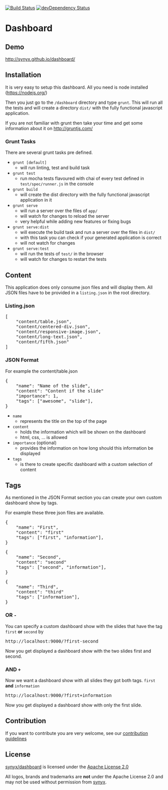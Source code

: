 [![Build Status](https://travis-ci.org/synyx/dashboard.svg?branch=master)](https://travis-ci.org/synyx/dashboard) [![devDependency Status](https://david-dm.org/synyx/dashboard/dev-status.svg)](https://david-dm.org/synyx/dashboard#info=devDependencies)

# Dashboard


## Demo

http://synyx.github.io/dashboard/


## Installation

It is very easy to setup this dashboard. All you need is node installed (https://nodejs.org/)

Then you just go to the `/dashboard` directory and type `grunt`.
This will run all the tests and will create a directory `dist/` with the fully functional javascript application.

If you are not familiar with grunt then take your time and get some information about it on http://gruntjs.com/

### Grunt Tasks

There are several grunt tasks pre defined.

* `grunt [default]`
    * will run linting, test and build task
* `grunt test`
    * run mocha tests flavoured with chai of every test defined in `test/spec/runner.js` in the console
* `grunt build`
    * will create the dist directory with the fully functional javascript application in it
* `grunt serve`
    * will run a server over the files of `app/`
    * will watch for changes to reload the server
    * very helpful while adding new features or fixing bugs
* `grunt serve:dist`
    * will execute the build task and run a server over the files in `dist/`
    * with this task you can check if your generated application is correct
    * will not watch for changes
* `grunt serve:test`
    * will run the tests of `test/` in the browser
    * will watch for changes to restart the tests


## Content

This application does only consume json files and will display them.
All JSON files have to be provided in a `listing.json` in the root directory.

### Listing.json
<pre>
[
    "content/table.json",
    "content/centered-div.json",
    "content/responsive-image.json",
    "content/long-text.json",
    "content/fifth.json"
]
</pre>

### JSON Format

For example the content/table.json
<pre>
{
    "name": "Name of the slide",
    "content": "Content if the slide"
    "importance": 1,
    "tags": ["awesome", "slide"],
}
</pre>

* `name`
    * represents the title on the top of the page
* `content`
    * holds the information which will be shown on the dashboard
    * html, css, ... is allowed
* `importance` (optional)
    * provides the information on how long should this information be displayed
* `tags`
    * is there to create specific dashboard with a custom selection of content


## Tags

As mentioned in the JSON Format section you can create your own custom dashboard show by tags.

For example these three json files are available.

<pre>
{
    "name": "First",
    "content": "first"
    "tags": ["first", "information"],
}
</pre>

<pre>
{
    "name": "Second",
    "content": "second"
    "tags": ["second", "information"],
}
</pre>

<pre>
{
    "name": "Third",
    "content": "third"
    "tags": ["information"],
}
</pre>

### OR `-`

You can specify a custom dashboard show with the slides that have the tag `first` **or** `second` by

<pre>
http://localhost:9000/?first-second
</pre>

Now you get displayed a dashboard show with the two slides first and second.

### AND `+`

Now we want a dashboard show with all slides they got both tags. `first` **and** `information`

<pre>
http://localhost:9000/?first+information
</pre>

Now you get displayed a dashboard show with only the first slide.


## Contribution

If you want to contribute you are very welcome, see our [contribution guidelines](CONTRIBUTING.md)


## License

[synyx/dashboard](http://github.com/synyx/dashboard) is licensed under the [Apache License 2.0](http://www.apache.org/licenses/LICENSE-2.0)

All logos, brands and trademarks are **not** under the Apache License 2.0 and may not be used without permission from [synyx](http://www.synyx.de/).
